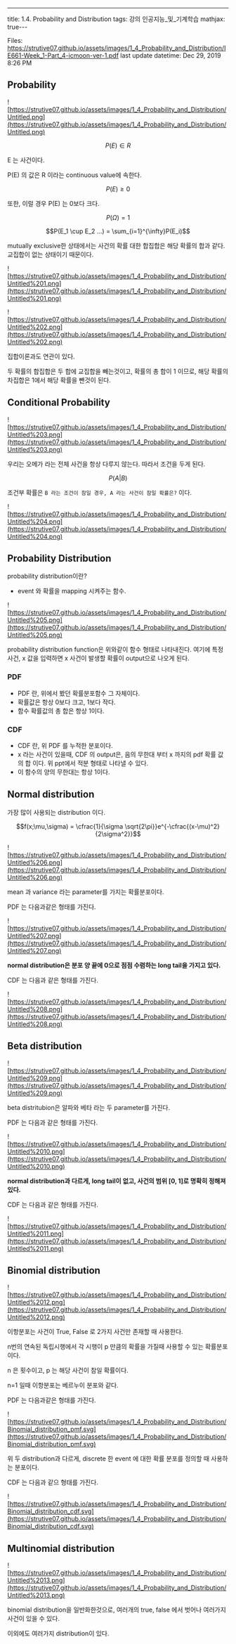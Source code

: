 ---
title:  1.4. Probability and Distribution
tags: 강의 인공지능_및_기계학습
mathjax: true---


Files: https://strutive07.github.io/assets/images/1_4_Probability_and_Distribution/IE661-Week_1-Part_4-icmoon-ver-1.pdf
last update datetime: Dec 29, 2019 8:26 PM

## Probability

![https://strutive07.github.io/assets/images/1_4_Probability_and_Distribution/Untitled.png](https://strutive07.github.io/assets/images/1_4_Probability_and_Distribution/Untitled.png)

$$P(E) \in R$$

E 는 사건이다.

P(E) 의 값은 R 이라는 continuous value에 속한다.

$$P(E) \geq 0$$

또한, 이럴 경우 P(E) 는 0보다 크다.

$$P(\Omega) = 1$$

$$P(E_1 \cup E_2 ...) = \sum_{i=1}^{\infty}P(E_i)$$

mutually exclusive한 상태에서는 사건의 확률 대한 합집합은 해당 확률의 합과 같다. 교집합이 없는 상태이기 때문이다.

![https://strutive07.github.io/assets/images/1_4_Probability_and_Distribution/Untitled%201.png](https://strutive07.github.io/assets/images/1_4_Probability_and_Distribution/Untitled%201.png)

![https://strutive07.github.io/assets/images/1_4_Probability_and_Distribution/Untitled%202.png](https://strutive07.github.io/assets/images/1_4_Probability_and_Distribution/Untitled%202.png)

집합이론과도 연관이 있다.

두 확률의 합집합은 두 합에 교집합을 빼는것이고, 확률의 총 합이 1 이므로, 해당 확률의 차집합은 1에서 해당 확률을 뺀것이 된다.

## Conditional Probability

![https://strutive07.github.io/assets/images/1_4_Probability_and_Distribution/Untitled%203.png](https://strutive07.github.io/assets/images/1_4_Probability_and_Distribution/Untitled%203.png)

우리는 오메가 라는 전체 사건을 항상 다루지 않는다. 따라서 조건을 두게 된다.

$$P(A|B)$$

조건부 확률은 `B 라는 조건이 참일 경우, A 라는 사건이 참일 확률은?` 이다.

![https://strutive07.github.io/assets/images/1_4_Probability_and_Distribution/Untitled%204.png](https://strutive07.github.io/assets/images/1_4_Probability_and_Distribution/Untitled%204.png)

## Probability Distribution

probability distribution이란?

- event 와 확률을 mapping 시켜주는 함수.

![https://strutive07.github.io/assets/images/1_4_Probability_and_Distribution/Untitled%205.png](https://strutive07.github.io/assets/images/1_4_Probability_and_Distribution/Untitled%205.png)

probability distribution function은 위와같이 함수 형태로 나타내진다. 여기에 특정 사건, x 값을 입력하면 x 사건이 발생할 확률이 output으로 나오게 된다.

### PDF

- PDF 란, 위에서 봤던 확률분포함수 그 자체이다.
- 확률값은 항상 0보다 크고, 1보다 작다.
- 함수 확률값의 총 합은 항상 1이다.

### CDF

- CDF 란, 위 PDF 를 누적한 분포이다.
- x 라는 사건이 있을때, CDF 의 output은, 음의 무한대 부터 x 까지의 pdf 확률 값의 합 이다. 위 ppt에서 적분 형태로 나타낼 수 있다.
- 이 함수의 양의 무한대는 항상 1이다.

## Normal distribution

가장 많이 사용되는 distribution 이다.

$$f(x;\mu,\sigma) = \cfrac{1}{\sigma \sqrt{2\pi}}e^{-\cfrac{(x-\mu)^2}{2\sigma^2}}$$

![https://strutive07.github.io/assets/images/1_4_Probability_and_Distribution/Untitled%206.png](https://strutive07.github.io/assets/images/1_4_Probability_and_Distribution/Untitled%206.png)

mean 과 variance 라는 parameter를 가지는 확률분포이다.

PDF 는 다음과같은 형태를 가진다.

![https://strutive07.github.io/assets/images/1_4_Probability_and_Distribution/Untitled%207.png](https://strutive07.github.io/assets/images/1_4_Probability_and_Distribution/Untitled%207.png)

**normal distribution은 분포 양 끝에 0으로 점점 수렴하는 long tail을 가지고 있다.**

CDF 는 다음과 같은 형태를 가진다.

![https://strutive07.github.io/assets/images/1_4_Probability_and_Distribution/Untitled%208.png](https://strutive07.github.io/assets/images/1_4_Probability_and_Distribution/Untitled%208.png)

## Beta distribution

![https://strutive07.github.io/assets/images/1_4_Probability_and_Distribution/Untitled%209.png](https://strutive07.github.io/assets/images/1_4_Probability_and_Distribution/Untitled%209.png)

beta distritubion은 알파와 베타 라는 두 parameter를 가진다.

PDF 는 다음과 같은 형태를 가진다.

![https://strutive07.github.io/assets/images/1_4_Probability_and_Distribution/Untitled%2010.png](https://strutive07.github.io/assets/images/1_4_Probability_and_Distribution/Untitled%2010.png)

**normal distribution과 다르게, long tail이 없고, 사건의 범위 [0, 1]로 명확히 정해져있다.** 

CDF 는 다음과 같은 형태를 가진다.

![https://strutive07.github.io/assets/images/1_4_Probability_and_Distribution/Untitled%2011.png](https://strutive07.github.io/assets/images/1_4_Probability_and_Distribution/Untitled%2011.png)

## Binomial distribution

![https://strutive07.github.io/assets/images/1_4_Probability_and_Distribution/Untitled%2012.png](https://strutive07.github.io/assets/images/1_4_Probability_and_Distribution/Untitled%2012.png)

이항분포는 사건이 True, False 로 2가지 사건만 존재할 때 사용한다.

n번의 연속된 독립시행에서 각 시행이 p 만큼의 확률을 가질때 사용할 수 있는 확률분포이다.

n 은 횟수이고, p 는 해당 사건이 참일 확률이다.

n=1 일때 이항분포는 베르누이 분포와 같다.

PDF 는 다음과같은 형태를 가진다.

![https://strutive07.github.io/assets/images/1_4_Probability_and_Distribution/Binomial_distribution_pmf.svg](https://strutive07.github.io/assets/images/1_4_Probability_and_Distribution/Binomial_distribution_pmf.svg)

위 두 distribution과 다르게, discrete 한 event 에 대한 확률 분포를 정의할 때 사용하는 분포이다.

CDF 는 다음과 같으 형태를 가진다.

![https://strutive07.github.io/assets/images/1_4_Probability_and_Distribution/Binomial_distribution_cdf.svg](https://strutive07.github.io/assets/images/1_4_Probability_and_Distribution/Binomial_distribution_cdf.svg)

## Multinomial distribution

![https://strutive07.github.io/assets/images/1_4_Probability_and_Distribution/Untitled%2013.png](https://strutive07.github.io/assets/images/1_4_Probability_and_Distribution/Untitled%2013.png)

binomial distribution을 일반화한것으로, 여러개의 true, false 에서 벗어나 여러가지 사건이 있을 수 있다.

이외에도 여러가지 distribution이 있다.